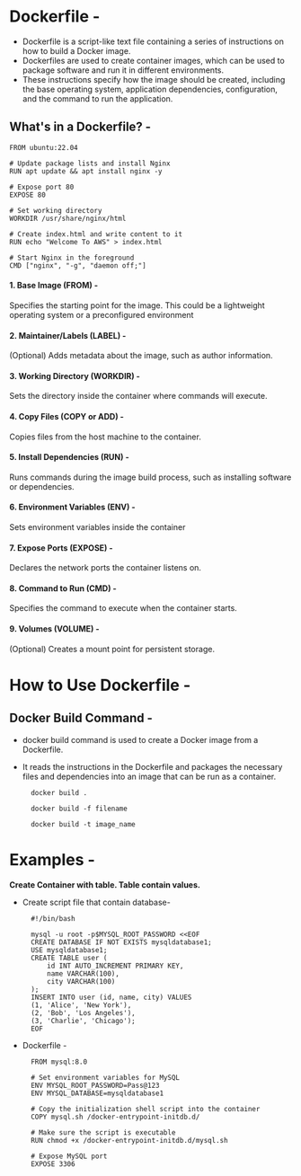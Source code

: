 # Dockerfile -
- Dockerfile is a script-like text file containing a series of instructions on how to build a Docker image.
- Dockerfiles are used to create container images, which can be used to package software and run it in different environments.
- These instructions specify how the image should be created, including the base operating system, application dependencies, configuration, and the command to run the application.

## What's in a Dockerfile? -
    
    FROM ubuntu:22.04
    
    # Update package lists and install Nginx
    RUN apt update && apt install nginx -y
    
    # Expose port 80
    EXPOSE 80
    
    # Set working directory
    WORKDIR /usr/share/nginx/html
    
    # Create index.html and write content to it
    RUN echo "Welcome To AWS" > index.html
    
    # Start Nginx in the foreground
    CMD ["nginx", "-g", "daemon off;"]


#### 1. Base Image (FROM) -
Specifies the starting point for the image. This could be a lightweight operating system or a preconfigured environment

#### 2. Maintainer/Labels (LABEL) -
(Optional) Adds metadata about the image, such as author information.

#### 3. Working Directory (WORKDIR) -
Sets the directory inside the container where commands will execute.

#### 4. Copy Files (COPY or ADD) -
Copies files from the host machine to the container.

#### 5. Install Dependencies (RUN) -
Runs commands during the image build process, such as installing software or dependencies.

#### 6. Environment Variables (ENV) -
Sets environment variables inside the container

#### 7. Expose Ports (EXPOSE) -
Declares the network ports the container listens on.

#### 8. Command to Run (CMD) -
Specifies the command to execute when the container starts.

#### 9. Volumes (VOLUME) -
(Optional) Creates a mount point for persistent storage.



# How to Use Dockerfile -
## Docker Build Command -
- docker build command is used to create a Docker image from a Dockerfile.
- It reads the instructions in the Dockerfile and packages the necessary files and dependencies into an image that can be run as a container.

        docker build .

        docker build -f filename 
       
        docker build -t image_name 




# Examples -
**Create Container with table. Table contain values.**

- Create script file that contain database-


        #!/bin/bash
        
        mysql -u root -p$MYSQL_ROOT_PASSWORD <<EOF
        CREATE DATABASE IF NOT EXISTS mysqldatabase1;
        USE mysqldatabase1;
        CREATE TABLE user (
            id INT AUTO_INCREMENT PRIMARY KEY,
            name VARCHAR(100),
            city VARCHAR(100)
        );
        INSERT INTO user (id, name, city) VALUES
        (1, 'Alice', 'New York'),
        (2, 'Bob', 'Los Angeles'),
        (3, 'Charlie', 'Chicago');
        EOF

- Dockerfile -


        FROM mysql:8.0
        
        # Set environment variables for MySQL
        ENV MYSQL_ROOT_PASSWORD=Pass@123
        ENV MYSQL_DATABASE=mysqldatabase1
        
        # Copy the initialization shell script into the container
        COPY mysql.sh /docker-entrypoint-initdb.d/
        
        # Make sure the script is executable
        RUN chmod +x /docker-entrypoint-initdb.d/mysql.sh
        
        # Expose MySQL port
        EXPOSE 3306



